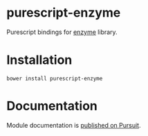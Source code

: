 # purescript-enzyme
Purescript bindings for [enzyme](https://github.com/airbnb/enzyme) library.

# Installation
```
bower install purescript-enzyme
```

# Documentation
Module documentation is [published on Pursuit](http://pursuit.purescript.org/purescript-enzyme).
